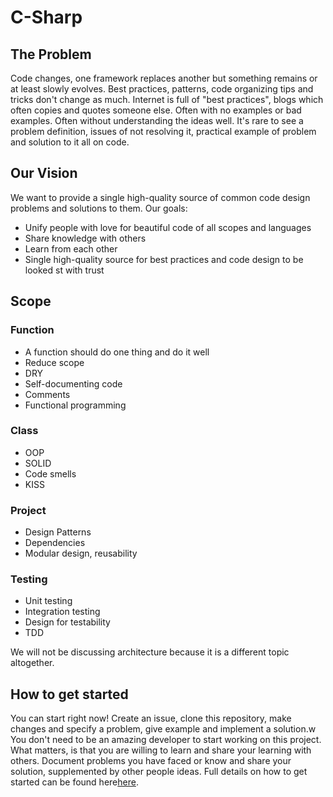 # C-Sharp
## The Problem
Code changes, one framework replaces another but something remains or at least slowly evolves.
Best practices, patterns, code organizing tips and tricks don't change as much. 
Internet is full of "best practices", blogs which often copies and quotes someone else.
Often with no examples or bad examples. Often without understanding the ideas well. 
It's rare to see a problem definition, issues of not resolving it, practical example of problem and solution to it all on code.

## Our Vision
We want to provide a single high-quality source of common code design problems and solutions to them.
Our goals:
- Unify people with love for beautiful code of all scopes and languages
- Share knowledge with others
- Learn from each other
- Single high-quality source for best practices and code design to be looked st with trust

## Scope
### Function
- A function should do one thing and do it well
- Reduce scope
- DRY
- Self-documenting code
- Comments
- Functional programming
### Class
- OOP
- SOLID
- Code smells
- KISS
### Project
- Design Patterns
- Dependencies
- Modular design, reusability

### Testing
- Unit testing
- Integration testing
- Design for testability
- TDD
  
We will not be discussing architecture because it is a different topic altogether.

## How to get started
You can start right now! Create an issue, clone this repository, make changes and specify a problem, give example and implement a solution.w
You don't need to be an amazing developer to start working on this project. 
What matters, is that you are willing to learn and share your learning with others. 
Document problems you have faced or know and share your solution, supplemented by other people ideas.
Full details on how to get started can be found here[here](link).
